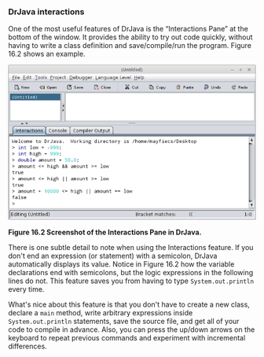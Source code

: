 ###  DrJava interactions


One of the most useful features of DrJava is the “Interactions Pane” at the bottom of the window.
It provides the ability to try out code quickly, without having to write a class definition and save/compile/run the program.
Figure 16.2 shows an example.


![Figure 16.2 Screenshot of the Interactions Pane in DrJava.](figs/drjava-logic.png)

**Figure 16.2 Screenshot of the Interactions Pane in DrJava.**

There is one subtle detail to note when using the Interactions feature.
If you don't end an expression (or statement) with a semicolon, DrJava automatically displays its value.
Notice in Figure 16.2 how the variable declarations end with semicolons, but the logic expressions in the following lines do not.
This feature saves you from having to type `System.out.println` every time.

What's nice about this feature is that you don't have to create a new class, declare a `main` method, write arbitrary expressions inside `System.out.println` statements, save the source file, and get all of your code to compile in advance.
Also, you can press the up/down arrows on the keyboard to repeat previous commands and experiment with incremental differences.